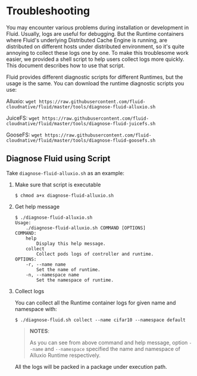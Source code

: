 # Troubleshooting

You may encounter various problems during installation or development in Fluid. Usually, logs are useful for debugging. But the Runtime containers where Fluid's underlying Distributed Cache Engine is running, are distributed on different hosts under distributed environment, so it's quite annoying to collect these logs one by one. 
To make this troublesome work easier, we provided a shell script to help users collect logs more quickly. This document describes how to use that script.

Fluid provides different diagnostic scripts for different Runtimes, but the usage is the same. You can download the runtime diagnostic scripts you use:

Alluxio:
```wget https://raw.githubusercontent.com/fluid-cloudnative/fluid/master/tools/diagnose-fluid-alluxio.sh```

JuiceFS:
```wget https://raw.githubusercontent.com/fluid-cloudnative/fluid/master/tools/diagnose-fluid-juicefs.sh```

GooseFS:
```wget https://raw.githubusercontent.com/fluid-cloudnative/fluid/master/tools/diagnose-fluid-goosefs.sh```

## Diagnose Fluid using Script

Take `diagnose-fluid-alluxio.sh` as an example:

1. Make sure that script is executable
   
   ```shell
   $ chmod a+x diagnose-fluid-alluxio.sh
   ```

2. Get help message

   ```shell
   $ ./diagnose-fluid-alluxio.sh
   Usage:
       ./diagnose-fluid-alluxio.sh COMMAND [OPTIONS]
   COMMAND:
       help
           Display this help message.
       collect
           Collect pods logs of controller and runtime.
   OPTIONS:
       -r, --name name
           Set the name of runtime.
       -n, --namespace name
           Set the namespace of runtime.
   ```

3. Collect logs

   You can collect all the Runtime container logs for given name and namespace with:

   ```shell
   $ ./diagnose-fluid.sh collect --name cifar10 --namespace default
   ```

   > **NOTES**:
   >
   > As you can see from above command and help message, option `--name` and `--namespace` specified the name and namespace of Alluxio Runtime respectively.

   All the logs will be packed in a package under execution path.
